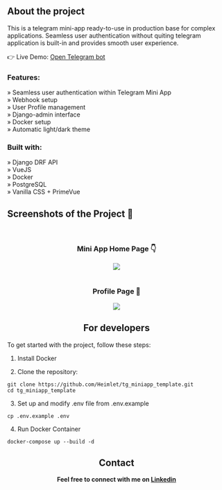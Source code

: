 <div align='center'><img src=''/></div>


<h2>About the project</h2>

<p>This is a telegram mini-app ready-to-use in production base for complex applications.
Seamless user authentication without quiting telegram application is built-in and provides
smooth user experience.</p>

👉 Live Demo: <a href='https://t.me/tg_miniapp_template_bot'>Open Telegram bot</a>

<h3>Features:</h3>
» Seamless user authentication within Telegram Mini App<br>
» Webhook setup<br>
» User Profile management<br>
» Django-admin interface<br>
» Docker setup<br>
» Automatic light/dark theme

<h3>Built with:</h3>
» Django DRF API <br>
» VueJS <br>
» Docker <br>
» PostgreSQL <br>
» Vanilla CSS + PrimeVue

<h2>Screenshots of the Project 📸</h2>
<br>
<h3 align='center'>Mini App Home Page 👇</h3>

<div align='center'>

<img src='https://github.com/user-attachments/assets/f0b8fc15-030e-412b-9ea9-37bad21e284e'/>

<br>
<br>
<h3 align='center'>Profile Page 🎁</h3>

<div align='center'>

<img src='https://github.com/user-attachments/assets/2f8e87fa-d338-4f2f-9495-ca296cd32296'/>


<h2> For developers </h2>
<div align="left">
To get started with the project, follow these steps:<br>
  
1. Install Docker

2. Clone the repository:
```
git clone https://github.com/Heimlet/tg_miniapp_template.git
cd tg_miniapp_template
```

3. Set up and modify .env file from .env.example
```
cp .env.example .env
```

4. Run Docker Container
```
docker-compose up --build -d
```

</div>
<h2> Contact </h2>
<b>Feel free to connect with me on <a href='https://www.linkedin.com/in/pykharev/'>Linkedin</a></b>
